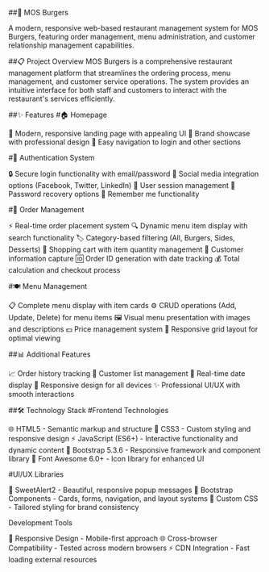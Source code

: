 ##🍔 MOS Burgers

A modern, responsive web-based restaurant management system for MOS Burgers, featuring order management, menu administration, and customer relationship management capabilities.

##📋 Project Overview
MOS Burgers is a comprehensive restaurant management platform that streamlines the ordering process, menu management, and customer service operations. The system provides an intuitive interface for both staff and customers to interact with the restaurant's services efficiently.

##✨ Features
#🏠 Homepage

🎨 Modern, responsive landing page with appealing UI
🌟 Brand showcase with professional design
🧭 Easy navigation to login and other sections


#🔐 Authentication System

🔒 Secure login functionality with email/password
📱 Social media integration options (Facebook, Twitter, LinkedIn)
👤 User session management
🔑 Password recovery options
💾 Remember me functionality


#📱 Order Management

⚡ Real-time order placement system
🔍 Dynamic menu item display with search functionality
🏷️ Category-based filtering (All, Burgers, Sides, Desserts)
🛒 Shopping cart with item quantity management
👥 Customer information capture
🆔 Order ID generation with date tracking
💰 Total calculation and checkout process


#🍽️ Menu Management

📋 Complete menu display with item cards
⚙️ CRUD operations (Add, Update, Delete) for menu items
🖼️ Visual menu presentation with images and descriptions
💵 Price management system
📱 Responsive grid layout for optimal viewing


##📊 Additional Features

📈 Order history tracking
👥 Customer list management
📅 Real-time date display
📱 Responsive design for all devices
✨ Professional UI/UX with smooth interactions


##🛠️ Technology Stack
#Frontend Technologies

🌐 HTML5 - Semantic markup and structure
🎨 CSS3 - Custom styling and responsive design
⚡ JavaScript (ES6+) - Interactive functionality and dynamic content
🚀 Bootstrap 5.3.6 - Responsive framework and component library
🎯 Font Awesome 6.0+ - Icon library for enhanced UI


#UI/UX Libraries

🎉 SweetAlert2 - Beautiful, responsive popup messages
🧩 Bootstrap Components - Cards, forms, navigation, and layout systems
🎨 Custom CSS - Tailored styling for brand consistency


Development Tools

📱 Responsive Design - Mobile-first approach
🌐 Cross-browser Compatibility - Tested across modern browsers
⚡ CDN Integration - Fast loading external resources
